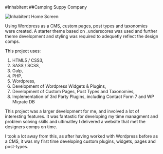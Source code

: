 
#Inhabitent
##Camping Suppy Company

![Inhabitent Home Screen](http://i.imgur.com/PF7Qhz0.png "Inhabitent Home Screen")

Using Wordpress as a CMS, custom pages, post types and taxonomies were created. A starter theme based on _underscores was used and further theme development and styling was required to adequetly reflect the design comps.

This project uses:

1. HTML5 / CSS3,
2. SASS / SCSS,
3. Gulp,
4. PHP,
5. Wordpress,
6. Development of Wordpress Widgets & Plugins,
7. Development of Custom Pages, Post Types and Taxonomies,
8. Implementation of 3rd Party Plugins, including Contact Form 7 and WP Migrate DB

This project was a larger development for me, and involved a lot of interesting features. It was fantastic for developing my time managment and problem solving skills and ultimatley I delivered a website that met the designers comps on time. 

I took a lot away from this, as after having worked with Wordpress before as a CMS, it was my first time developing custom plugins, widgets, pages and post-types. 
